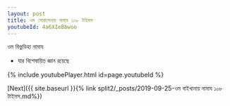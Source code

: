 ```yaml
---
layout: post
title: ওম সোরাসেনায় নামায ১০৮ টাইমস
youtubeId: 4a6XIeBbwoo
---
```

 
 
 ওম বিভুডিহা নামায  
 
 -  যার বিশেষায়িত জ্ঞান রয়েছে 
 
  
 
  
 
 
 
 
 
 


{% include youtubePlayer.html id=page.youtubeId %}
 
[Next]({{ site.baseurl }}{% link  split2/_posts/2019-09-25-ওম বাইখানায় নামায ১০৮ টাইমস.md%})
 
